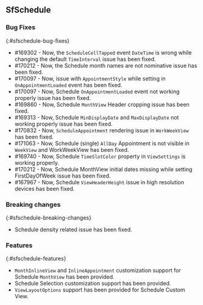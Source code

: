 ## SfSchedule

### Bug Fixes
{:#sfschedule-bug-fixes}

* \#169302  -  Now, the `ScheduleCellTapped` event `DateTime` is wrong while changing the default `TimeInterval` issue has been fixed.
* \#170212  -  Now, the Schedule month names are not nominative issue has been fixed.
* \#170097  -  Now, issue with `AppointmentStyle` while setting in `OnAppointmentLoaded` event has been fixed.
* \#170097  -  Now, Schedule `OnAppointmentLoaded` event not working properly issue has been fixed.
* \#169860  -  Now, Schedule `MonthView` Header cropping issue has been fixed.
* \#169313  -  Now, Schedule `MinDisplayDate` and `MaxDisplayDate` not working properly issue has been fixed.
* \#170832  -  Now, `ScheduleAppointment` rendering issue in `WorkWeekView` has been fixed.
* \#171063  -  Now, Schedule (single) `AllDay` Appointment is not visible in `WeekView` and WorkWeekView has been fixed.
* \#169740  -  Now, Schedule `TimeSlotColor` property in `ViewSettings` is working properly.
* \#170212  -  Now, Schedule MonthView initial dates missing while setting FirstDayOfWeek issue has been fixed.
* \#167967  -  Now, Schedule `ViewHeaderHeight` issue in high resolution devices has been fixed.

### Breaking changes
{:#sfschedule-breaking-changes}

* Schedule density related issue has been fixed.

### Features
{:#sfschedule-features} 

* `MonthInlineView` and `InlineAppointment` customization support for Schedule `MonthView` has been provided.
* Schedule Selection customization support has been provided. 
* `ViewLayoutOptions` support has been provided for Schedule Custom View. 





